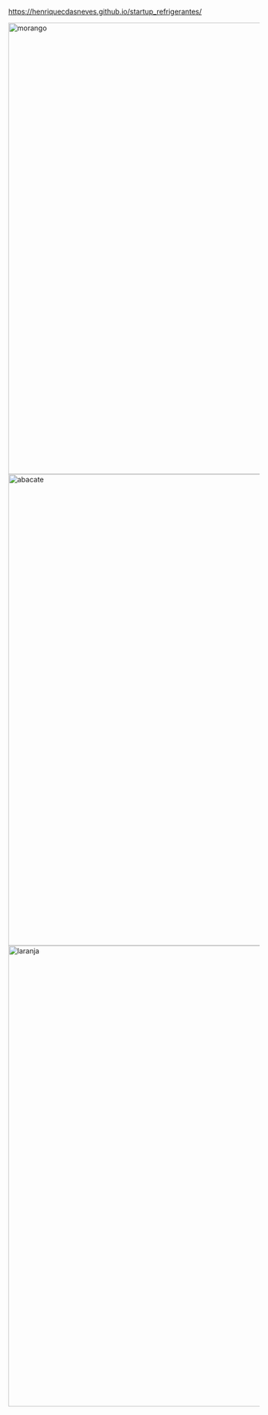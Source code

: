 https://henriquecdasneves.github.io/startup_refrigerantes/

<img width="2523" height="903" alt="morango" src="https://github.com/user-attachments/assets/075148ae-c391-48ae-9bc5-7c2f4d0eac10" />

<img width="2531" height="943" alt="abacate" src="https://github.com/user-attachments/assets/ca7a504a-d6dc-4313-b462-58f54121cd3f" />

<img width="2544" height="922" alt="laranja" src="https://github.com/user-attachments/assets/eabd64eb-73fb-4731-9505-0975c3ab0618" />
